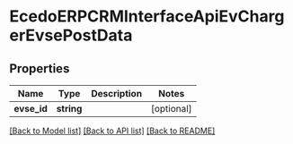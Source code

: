 # EcedoERPCRMInterfaceApiEvChargerEvsePostData

## Properties
Name | Type | Description | Notes
------------ | ------------- | ------------- | -------------
**evse_id** | **string** |  | [optional] 

[[Back to Model list]](../README.md#documentation-for-models) [[Back to API list]](../README.md#documentation-for-api-endpoints) [[Back to README]](../README.md)


